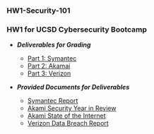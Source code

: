 ### HW1-Security-101
### HW1 for UCSD Cybersecurity Bootcamp
* **_Deliverables for Grading_**
  * [Part 1: Symantec](./Part-1-Symantec.md)
  * [Part 2: Akamai](./Part-2-Akamai.md)
  * [Part 3: Verizon](./Part-3-Verizon.md)

* **_Provided Documents for Deliverables_**
  * [Symantec Report](./Symantec_Report.pdf)
  * [Akami Security Year in Review](./Akami_Security_Year_in_Review_2019.pdf)
  * [Akami State of the Internet](./Akamai_StateoftheInternet.pdf)
  * [Verizon Data Breach Report](./Verizon_DataBreachReport.pdf)
